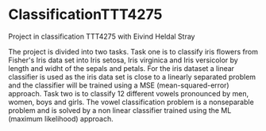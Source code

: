 # ClassificationTTT4275
Project in classification TTT4275 with Eivind Heldal Stray


The project is divided into two tasks. Task one is to classify iris flowers from Fisher's Iris data set into Iris setosa, 
Iris virginica and Iris versicolor by length and widht of the sepals and petals. For the iris dataset a linear classifier is used as the iris data set is close to a linearly separated problem and the classifier will be trained using a MSE (mean-squared-error) approach. Task two is to classify 12 different vowels pronounced by men, women, boys and girls. The vowel classification problem is a nonseparable problem and is solved by a non linear classifier trained using the ML (maximum likelihood) approach.
